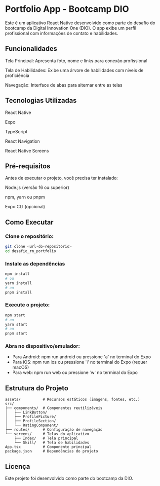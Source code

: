 # Portfolio App - Bootcamp DIO

Este é um aplicativo React Native desenvolvido como parte do desafio do bootcamp da Digital Innovation One (DIO). O app exibe um perfil profissional com informações de contato e habilidades.

## Funcionalidades

Tela Principal: Apresenta foto, nome e links para conexão profissional

Tela de Habilidades: Exibe uma árvore de habilidades com níveis de proficiência

Navegação: Interface de abas para alternar entre as telas

## Tecnologias Utilizadas

React Native

Expo

TypeScript

React Navigation

React Native Screens

## Pré-requisitos

Antes de executar o projeto, você precisa ter instalado:

Node.js (versão 16 ou superior)

npm, yarn ou pnpm

Expo CLI (opcional)

## Como Executar

### Clone o repositório:

```bash
git clone <url-do-repositorio>
cd desafio_rn_portfolio
```

### Instale as dependências

```bash
npm install
# ou
yarn install
# ou
pnpm install
```

### Execute o projeto:

```bash
npm start
# ou
yarn start
# ou
pnpm start
```

### Abra no dispositivo/emulador:

- Para Android: npm run android ou pressione 'a' no terminal do Expo
- Para iOS: npm run ios ou pressione 'i' no terminal do Expo (requer macOS)
- Para web: npm run web ou pressione 'w' no terminal do Expo

## Estrutura do Projeto

```
assets/          # Recursos estáticos (imagens, fontes, etc.)
src/
├── components/  # Componentes reutilizáveis
│   ├── LinkButton/
│   ├── ProfilePicture/
│   ├── ProfileSection/
│   └── RatingComponent/
├── routes/      # Configuração de navegação
└── screens/     # Telas do aplicativo
    ├── Index/   # Tela principal
    └── Skill/   # Tela de habilidades
App.tsx          # Componente principal
package.json     # Dependências do projeto
```

## Licença

Este projeto foi desenvolvido como parte do bootcamp da DIO.
